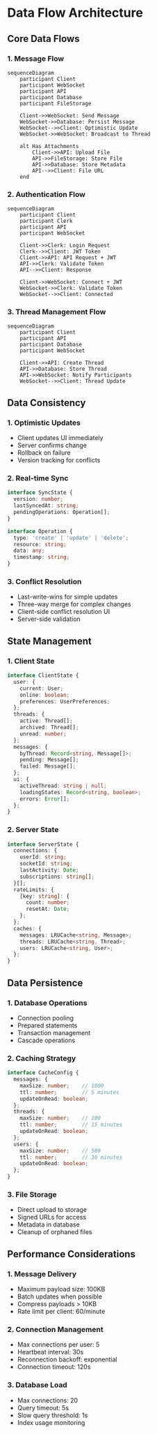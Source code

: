 # Data Flow Architecture

## Core Data Flows

### 1. Message Flow
```mermaid
sequenceDiagram
    participant Client
    participant WebSocket
    participant API
    participant Database
    participant FileStorage

    Client->>WebSocket: Send Message
    WebSocket->>Database: Persist Message
    WebSocket-->>Client: Optimistic Update
    WebSocket->>WebSocket: Broadcast to Thread
    
    alt Has Attachments
        Client->>API: Upload File
        API->>FileStorage: Store File
        API->>Database: Store Metadata
        API-->>Client: File URL
    end
```

### 2. Authentication Flow
```mermaid
sequenceDiagram
    participant Client
    participant Clerk
    participant API
    participant WebSocket
    
    Client->>Clerk: Login Request
    Clerk-->>Client: JWT Token
    Client->>API: API Request + JWT
    API->>Clerk: Validate Token
    API-->>Client: Response
    
    Client->>WebSocket: Connect + JWT
    WebSocket->>Clerk: Validate Token
    WebSocket-->>Client: Connected
```

### 3. Thread Management Flow
```mermaid
sequenceDiagram
    participant Client
    participant API
    participant Database
    participant WebSocket
    
    Client->>API: Create Thread
    API->>Database: Store Thread
    API->>WebSocket: Notify Participants
    WebSocket-->>Client: Thread Update
```

## Data Consistency

### 1. Optimistic Updates
- Client updates UI immediately
- Server confirms change
- Rollback on failure
- Version tracking for conflicts

### 2. Real-time Sync
```typescript
interface SyncState {
  version: number;
  lastSyncedAt: string;
  pendingOperations: Operation[];
}

interface Operation {
  type: 'create' | 'update' | 'delete';
  resource: string;
  data: any;
  timestamp: string;
}
```

### 3. Conflict Resolution
- Last-write-wins for simple updates
- Three-way merge for complex changes
- Client-side conflict resolution UI
- Server-side validation

## State Management

### 1. Client State
```typescript
interface ClientState {
  user: {
    current: User;
    online: boolean;
    preferences: UserPreferences;
  };
  threads: {
    active: Thread[];
    archived: Thread[];
    unread: number;
  };
  messages: {
    byThread: Record<string, Message[]>;
    pending: Message[];
    failed: Message[];
  };
  ui: {
    activeThread: string | null;
    loadingStates: Record<string, boolean>;
    errors: Error[];
  };
}
```

### 2. Server State
```typescript
interface ServerState {
  connections: {
    userId: string;
    socketId: string;
    lastActivity: Date;
    subscriptions: string[];
  }[];
  rateLimits: {
    [key: string]: {
      count: number;
      resetAt: Date;
    };
  };
  caches: {
    messages: LRUCache<string, Message>;
    threads: LRUCache<string, Thread>;
    users: LRUCache<string, User>;
  };
}
```

## Data Persistence

### 1. Database Operations
- Connection pooling
- Prepared statements
- Transaction management
- Cascade operations

### 2. Caching Strategy
```typescript
interface CacheConfig {
  messages: {
    maxSize: number;    // 1000
    ttl: number;        // 5 minutes
    updateOnRead: boolean;
  };
  threads: {
    maxSize: number;    // 100
    ttl: number;        // 15 minutes
    updateOnRead: boolean;
  };
  users: {
    maxSize: number;    // 500
    ttl: number;        // 30 minutes
    updateOnRead: boolean;
  };
}
```

### 3. File Storage
- Direct upload to storage
- Signed URLs for access
- Metadata in database
- Cleanup of orphaned files

## Performance Considerations

### 1. Message Delivery
- Maximum payload size: 100KB
- Batch updates when possible
- Compress payloads > 10KB
- Rate limit per client: 60/minute

### 2. Connection Management
- Max connections per user: 5
- Heartbeat interval: 30s
- Reconnection backoff: exponential
- Connection timeout: 120s

### 3. Database Load
- Max connections: 20
- Query timeout: 5s
- Slow query threshold: 1s
- Index usage monitoring 